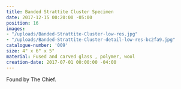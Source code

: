 ```yaml
---
title: Banded Strattite Cluster Specimen
date: 2017-12-15 00:20:00 -05:00
position: 16
images:
- "/uploads/Banded-Strattite-Cluster-low-res.jpg"
- "/uploads/Banded-Strattite-Cluster-detail-low-res-bc2fa9.jpg"
catalogue-number: '009'
size: 4" x 6" x 5"
material: Fused and carved glass , polymer, wool
creation-date: 2017-07-01 00:00:00 -04:00
---
```


Found by The Chief.